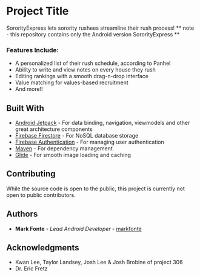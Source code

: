 # Project Title

SororityExpress lets sorority rushees streamline their rush process!
** note - this repository contains only the Android version SororityExpress **

### Features Include:
* A personalized list of their rush schedule, according to Panhel
* Ability to write and view notes on every house they rush
* Editing rankings with a smooth drag-n-drop interface
* Value matching for values-based recruitment
* And more!!

## Built With

* [Android Jetpack](https://developer.android.com/jetpack/) - For data binding, navigation, viewmodels and other great architecture components
* [Firebase Firestore](https://firebase.google.com/) - For NoSQL database storage
* [Firebase Authentication](https://firebase.google.com/) - For managing user authentication
* [Maven](https://maven.apache.org/) - For dependency management
* [Glide](https://github.com/bumptech/glide) - For smooth image loading and caching

## Contributing

While the source code is open to the public, this project is currently not open to public contributors.

## Authors

* **Mark Fonte** - *Lead Android Developer* - [markfonte](https://github.com/markfonte)

## Acknowledgments

* Kwan Lee, Taylor Landsey, Josh Lee & Josh Brobine of project 306
* Dr. Eric Fretz